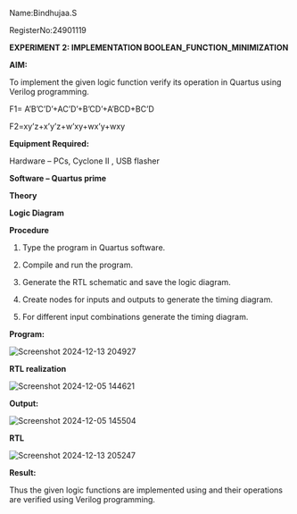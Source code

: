 Name:Bindhujaa.S

RegisterNo:24901119


**EXPERIMENT 2: IMPLEMENTATION BOOLEAN_FUNCTION_MINIMIZATION**

**AIM:**

To implement the given logic function verify its operation in Quartus using Verilog programming.

F1= A’B’C’D’+AC’D’+B’CD’+A’BCD+BC’D 

F2=xy’z+x’y’z+w’xy+wx’y+wxy

**Equipment Required:**

Hardware – PCs, Cyclone II , USB flasher

**Software – Quartus prime**

**Theory**

**Logic Diagram**

**Procedure**

1.	Type the program in Quartus software.

2.	Compile and run the program.

3.	Generate the RTL schematic and save the logic diagram.

4.	Create nodes for inputs and outputs to generate the timing diagram.

5.	For different input combinations generate the timing diagram.


**Program:**

![Screenshot 2024-12-13 204927](https://github.com/user-attachments/assets/b9615f7a-2ad7-4160-ba7e-99f8e8b0da61)



**RTL realization**

![Screenshot 2024-12-05 144621](https://github.com/user-attachments/assets/773cbe92-1ed5-4c87-a82f-ef34eca6bb04)


**Output:**


![Screenshot 2024-12-05 145504](https://github.com/user-attachments/assets/368ab2fd-ddb9-438d-ba62-abd59d964cdc)

**RTL**



![Screenshot 2024-12-13 205247](https://github.com/user-attachments/assets/9cc3cf39-dac2-4c02-bc10-072b08280f1c)


**Result:**

Thus the given logic functions are implemented using and their operations are verified using Verilog programming.

